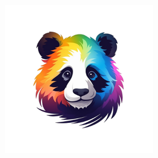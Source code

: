<p align="center">
    <a href="https://handbook.colorful-pandas.com">
        <img src="/assets/logo.png" alt="Logo" width="400" height="400" style="max-width: 100%;">
    </a>
</p>
